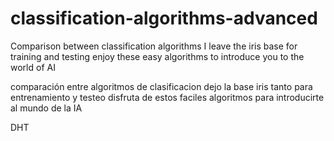 # classification-algorithms-advanced

Comparison between classification algorithms
I leave the iris base for training and testing
enjoy these easy algorithms to introduce you to the world of AI

comparación entre algoritmos de clasificacion
dejo la base iris tanto para entrenamiento y testeo
disfruta de estos faciles algoritmos para introducirte al mundo de la IA

DHT
